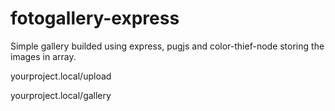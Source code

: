 # fotogallery-express

Simple gallery builded using express, pugjs and color-thief-node storing the images in array.

yourproject.local/upload

yourproject.local/gallery

